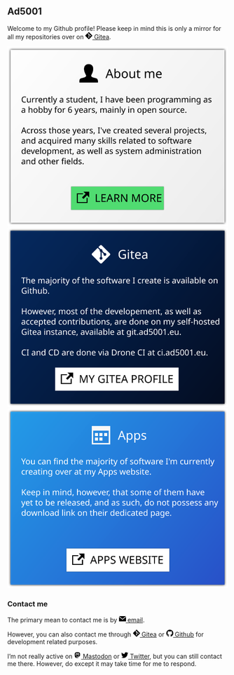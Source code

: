 ## Ad5001

Welcome to my Github profile! Please keep in mind this is only a mirror for all my repositories over on <a href="https://git.ad5001.eu/Ad5001"><img src="https://github.com/Ad5001/Ad5001/blob/main/icons/git.svg" alt="git icon" width="16" /> Gitea</a>.
  
[![Learn more about me](https://github.com/Ad5001/Ad5001/blob/main/aboutme/optimized.svg)](https://ad5001.eu/about/)
[![Mirror of Gitea](https://raw.githubusercontent.com/Ad5001/Ad5001/main/gitea/optimized.svg?token=GHSAT0AAAAAABTNQOYTCQEMPHOWCNB4G6T2YSTI3HQ)](https://git.ad5001.eu/Ad5001/)
[![Link to applications website](https://raw.githubusercontent.com/Ad5001/Ad5001/main/apps/optimized.svg?token=GHSAT0AAAAAABTNQOYS2EKSZS6455RGNTOEYSTJ4QA)](https://apps.ad5001.eu/)


### Contact me

The primary mean to contact me is by <a href="mailto:mail@ad5001.eu"><img src="https://github.com/Ad5001/Ad5001/blob/main/icons/mail.svg" alt="icon" width="16" /> email</a>. 

However, you can also contact me through <a href="https://git.ad5001.eu/Ad5001"><img src="https://github.com/Ad5001/Ad5001/blob/main/icons/git.svg" alt="git icon" width="16" /> Gitea</a> or <a href="https://github.com/Ad5001"><img src="https://github.com/Ad5001/Ad5001/blob/main/icons/github.svg" alt="github icon" width="16" /> Github</a> for development related purposes. 

I’m not really active on <a href="https://mastodon.technology/@Ad5001"><img src="https://github.com/Ad5001/Ad5001/blob/main/icons/mastodon.svg" alt="mastodon icon" width="16" /> Mastodon</a> or <a href="https://twitter.com/Ad5001P4F"><img src="https://github.com/Ad5001/Ad5001/blob/main/icons/twitter.svg" alt="twitter icon" width="16" /> Twitter</a>, but you can still contact me there. However, do except it may take time for me to respond.



<!--
**Ad5001/Ad5001** is a ✨ _special_ ✨ repository because its `README.md` (this file) appears on your GitHub profile.

Here are some ideas to get you started:

- 🔭 I’m currently working on ...
- 🌱 I’m currently learning ...
- 👯 I’m looking to collaborate on ...
- 🤔 I’m looking for help with ...
- 💬 Ask me about ...
- 📫 How to reach me: ...
- 😄 Pronouns: ...
- ⚡ Fun fact: ...
-->
